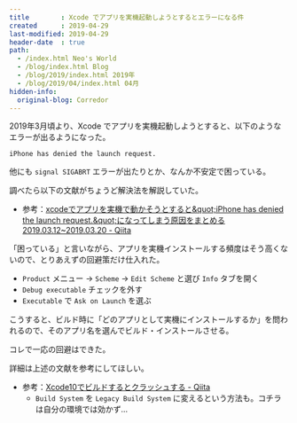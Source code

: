 ```yaml
---
title        : Xcode でアプリを実機起動しようとするとエラーになる件
created      : 2019-04-29
last-modified: 2019-04-29
header-date  : true
path:
  - /index.html Neo's World
  - /blog/index.html Blog
  - /blog/2019/index.html 2019年
  - /blog/2019/04/index.html 04月
hidden-info:
  original-blog: Corredor
---
```


2019年3月頃より、Xcode でアプリを実機起動しようとすると、以下のようなエラーが出るようになった。

```
iPhone has denied the launch request.
```

他にも `signal SIGABRT` エラーが出たりとか、なんか不安定で困っている。

調べたら以下の文献がちょうど解決法を解説していた。

- 参考：[xcodeでアプリを実機で動かそうとすると\&quot;iPhone has denied the launch request.\&quot;になってしまう原因をまとめる 2019.03.12~2019.03.20 - Qiita](https://qiita.com/syui/items/c5887c51441f49c15e2f)

「困っている」と言いながら、アプリを実機インストールする頻度はそう高くないので、とりあえずの回避策だけ仕入れた。

- `Product` メニュー → `Scheme` → `Edit Scheme` と選び `Info` タブを開く
- `Debug executable` チェックを外す
- `Executable` で `Ask on Launch` を選ぶ

こうすると、ビルド時に「どのアプリとして実機にインストールするか」を問われるので、そのアプリ名を選んでビルド・インストールさせる。

コレで一応の回避はできた。

詳細は上述の文献を参考にしてほしい。

- 参考：[Xcode10でビルドするとクラッシュする - Qiita](https://qiita.com/masayuki031/items/78312718c7df9bb95f00)
  - `Build System` を `Legacy Build System` に変えるという方法も。コチラは自分の環境では効かず…
